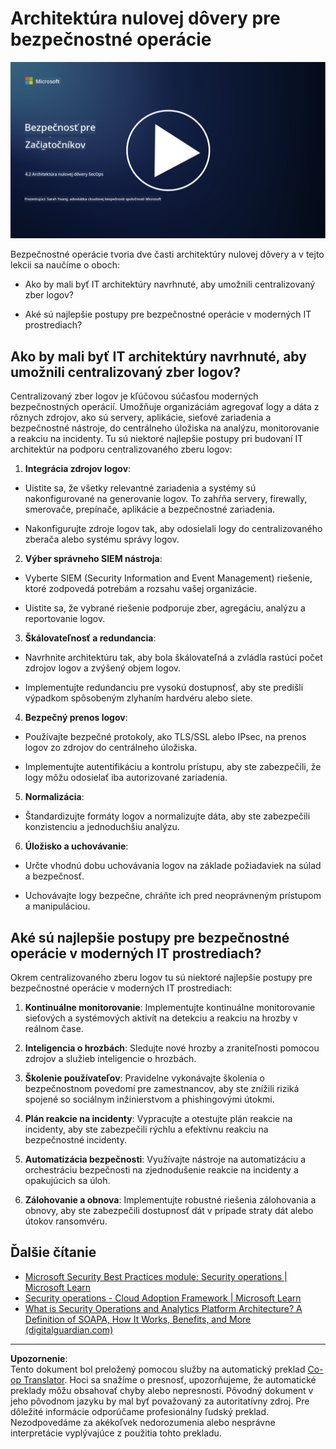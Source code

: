 <!--
CO_OP_TRANSLATOR_METADATA:
{
  "original_hash": "45bbdc114e70936816b0b3e7c40189cf",
  "translation_date": "2025-09-04T00:46:57+00:00",
  "source_file": "4.2 SecOps zero trust architecture.md",
  "language_code": "sk"
}
-->
# Architektúra nulovej dôvery pre bezpečnostné operácie

[![Pozrite si video](../../translated_images/4-2_placeholder.20e2345a0848364aaf73ddda28f676a3d9980843c51a0050774b268037db079d.sk.png)](https://learn-video.azurefd.net/vod/player?id=8a2c36d9-8117-4576-ad5b-787667d13603)

Bezpečnostné operácie tvoria dve časti architektúry nulovej dôvery a v tejto lekcii sa naučíme o oboch:

- Ako by mali byť IT architektúry navrhnuté, aby umožnili centralizovaný zber logov?

- Aké sú najlepšie postupy pre bezpečnostné operácie v moderných IT prostrediach?

## Ako by mali byť IT architektúry navrhnuté, aby umožnili centralizovaný zber logov?

Centralizovaný zber logov je kľúčovou súčasťou moderných bezpečnostných operácií. Umožňuje organizáciám agregovať logy a dáta z rôznych zdrojov, ako sú servery, aplikácie, sieťové zariadenia a bezpečnostné nástroje, do centrálneho úložiska na analýzu, monitorovanie a reakciu na incidenty. Tu sú niektoré najlepšie postupy pri budovaní IT architektúr na podporu centralizovaného zberu logov:

1. **Integrácia zdrojov logov**:

- Uistite sa, že všetky relevantné zariadenia a systémy sú nakonfigurované na generovanie logov. To zahŕňa servery, firewally, smerovače, prepínače, aplikácie a bezpečnostné zariadenia.

- Nakonfigurujte zdroje logov tak, aby odosielali logy do centralizovaného zberača alebo systému správy logov.

2. **Výber správneho SIEM nástroja**:

- Vyberte SIEM (Security Information and Event Management) riešenie, ktoré zodpovedá potrebám a rozsahu vašej organizácie.

- Uistite sa, že vybrané riešenie podporuje zber, agregáciu, analýzu a reportovanie logov.

3. **Škálovateľnosť a redundancia**:

- Navrhnite architektúru tak, aby bola škálovateľná a zvládla rastúci počet zdrojov logov a zvýšený objem logov.

- Implementujte redundanciu pre vysokú dostupnosť, aby ste predišli výpadkom spôsobeným zlyhaním hardvéru alebo siete.

4. **Bezpečný prenos logov**:

- Používajte bezpečné protokoly, ako TLS/SSL alebo IPsec, na prenos logov zo zdrojov do centrálneho úložiska.

- Implementujte autentifikáciu a kontrolu prístupu, aby ste zabezpečili, že logy môžu odosielať iba autorizované zariadenia.

5. **Normalizácia**:

- Štandardizujte formáty logov a normalizujte dáta, aby ste zabezpečili konzistenciu a jednoduchšiu analýzu.

6. **Úložisko a uchovávanie**:

- Určte vhodnú dobu uchovávania logov na základe požiadaviek na súlad a bezpečnosť.

- Uchovávajte logy bezpečne, chráňte ich pred neoprávneným prístupom a manipuláciou.

## Aké sú najlepšie postupy pre bezpečnostné operácie v moderných IT prostrediach?

Okrem centralizovaného zberu logov tu sú niektoré najlepšie postupy pre bezpečnostné operácie v moderných IT prostrediach:

1. **Kontinuálne monitorovanie**: Implementujte kontinuálne monitorovanie sieťových a systémových aktivít na detekciu a reakciu na hrozby v reálnom čase.

2. **Inteligencia o hrozbách**: Sledujte nové hrozby a zraniteľnosti pomocou zdrojov a služieb inteligencie o hrozbách.

3. **Školenie používateľov**: Pravidelne vykonávajte školenia o bezpečnostnom povedomí pre zamestnancov, aby ste znížili riziká spojené so sociálnym inžinierstvom a phishingovými útokmi.

4. **Plán reakcie na incidenty**: Vypracujte a otestujte plán reakcie na incidenty, aby ste zabezpečili rýchlu a efektívnu reakciu na bezpečnostné incidenty.

5. **Automatizácia bezpečnosti**: Využívajte nástroje na automatizáciu a orchestráciu bezpečnosti na zjednodušenie reakcie na incidenty a opakujúcich sa úloh.

6. **Zálohovanie a obnova**: Implementujte robustné riešenia zálohovania a obnovy, aby ste zabezpečili dostupnosť dát v prípade straty dát alebo útokov ransomvéru.

## Ďalšie čítanie

- [Microsoft Security Best Practices module: Security operations | Microsoft Learn](https://learn.microsoft.com/security/operations/security-operations-videos-and-decks?WT.mc_id=academic-96948-sayoung)
- [Security operations - Cloud Adoption Framework | Microsoft Learn](https://learn.microsoft.com/azure/cloud-adoption-framework/secure/security-operations?WT.mc_id=academic-96948-sayoung)
- [What is Security Operations and Analytics Platform Architecture? A Definition of SOAPA, How It Works, Benefits, and More (digitalguardian.com)](https://www.digitalguardian.com/blog/what-security-operations-and-analytics-platform-architecture-definition-soapa-how-it-works#:~:text=All%20in%20all%2C%20security%20operations%20and%20analytics%20platform,become%20more%20efficient%20and%20operative%20with%20your%20security.)

---

**Upozornenie**:  
Tento dokument bol preložený pomocou služby na automatický preklad [Co-op Translator](https://github.com/Azure/co-op-translator). Hoci sa snažíme o presnosť, upozorňujeme, že automatické preklady môžu obsahovať chyby alebo nepresnosti. Pôvodný dokument v jeho pôvodnom jazyku by mal byť považovaný za autoritatívny zdroj. Pre dôležité informácie odporúčame profesionálny ľudský preklad. Nezodpovedáme za akékoľvek nedorozumenia alebo nesprávne interpretácie vyplývajúce z použitia tohto prekladu.